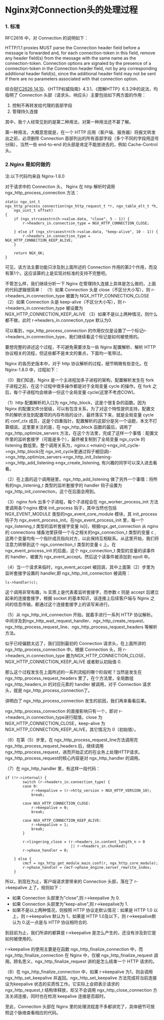 # Nginx对Connection头的处理过程

### 1. 标准

RFC2616 中，对 Connection 的说明如下：

> 
HTTP/1.1 proxies MUST parse the Connection header field before a message is forwarded and, for each connection-token in this field, remove any header field(s) from the message with the same name as the connection-token. Connection options are signaled by the presence of a connection-token in the Connection header field, not by any corresponding additional header field(s), since the additional header field may not be sent if there are no parameters associated with that connection option.

综合[RFC2626 14.10][1]、《HTTP权威指南》4.3.1、《图解HTTP》6.3.2中的说法，均指明了 Connection 头部（请求头、响应头）主要包括如下两方面的作用：
1. 控制不再转发给代理的首部字段
2. 管理持久连接

其中，我个人经常见到的是第二种用法，对第一种用法还不甚了解。

第一种用法，大概意思就是，在一个 HTTP 应用（客户端、服务器）将报文转发出之前，必须删除 Connection 首部列出的所有首部字段（多个不同的字段用逗号分隔），当然一些 end-to-end 的头部是肯定不能放进去的，例如 Cache-Control 头。


<!--more-->


### 2.Nginx 是如何做的

注:以下代码均来自 Nginx-1.8.0

对于请求中的 Connection 头， Nginx 在 http 解析时调用 ngx_http_process_connection 方法：

```
static ngx_int_t
ngx_http_process_connection(ngx_http_request_t *r, ngx_table_elt_t *h,
    ngx_uint_t offset)
{
    if (ngx_strcasestrn(h->value.data, "close", 5 - 1)) {
        r->headers_in.connection_type = NGX_HTTP_CONNECTION_CLOSE;

    } else if (ngx_strcasestrn(h->value.data, "keep-alive", 10 - 1)) {
        r->headers_in.connection_type = NGX_HTTP_CONNECTION_KEEP_ALIVE;
    }

    return NGX_OK;
}
```

可见，该方法主要功能只涉及到上面所述的 Connection 作用的第2个作用，而没有第1个。这应该算的上是实现对标准的支持不完整吧。

不管怎么样，我们继续分析一下 Nginx 在管理持久连接上具体是怎么做的，上面的代码逻辑很简单：
（1）如果 Connection 头是 close（不区分大小写），则 r->headers_in.connection_type 被置为 NGX_HTTP_CONNECTION_CLOSE
（2）如果 Connection 头是 keep-alive（不区分大小写），则 r->headers_in.connection_type 被设置为 NGX_HTTP_CONNECTION_KEEP_ALIVE
（3）如果不是以上两种情况，则什么都不做，此时 r->headers_in.connection_type 默认为0.

可以看到，ngx_http_process_connection 的作用仅仅是设置了一个标记r->headers_in.connection_type，我们继续看这个标记是如何被使用的。

要想完整的讲述这个过程，不可避免需要涉及一些 Nginx 配置解析、解析 HTTP 协议相关的流程，但这些都不是本文的重点，下面均一笔带过。

Nginx 的各历史版本中，对于 http 协议解析的过程，细节稍微有些变化。在 Nginx-1.8.0 中，过程如下：

（0）我们知道，Nginx 是一个主进程加多子进程的架构，配置解析发生在 fork 子进程之前，在这个过程中很多操作都是对于全局变量 cycle 的操作。在 fork 之后，每个子进程均会继承一份这个全局变量 cycle(这里不考虑COW)。

（1）http 配置解析的入口为 ngx_http_block，这是个很复杂的函数。因为 Nginx 的配置文件分层级，可以有包含关系，为了对这个特性提供支持，配置文件的解析涉及到配置项的内存布局的设计，最终落实下来，就是全局变量 cycle 的 conf_ctx 成员，这是个四重指针。配置解析的这部分是另一个话题，本文不打算细说。这里要关注的是，在 ngx_http_block 函数的最后，调用了ngx_http_optimize_servers 方法，在这个方法里，完成了这样一个事情：配置文件里的监听套接字（可能是多个），最终被复制到了全局变量 ngx_cycle 的 listening 数组里。整个调用关系为，nginx.c->main()->ngx_init_cycle->ngx_http_block(在 ngx_init_cycle里通过钩子被回调)->ngx_http_optimize_servers->ngx_http_init_listening->ngx_http_add_listening->ngx_create_listening, 有兴趣的同学可以深入进去看看。

（2）在上面的这个调用链里，ngx_http_add_listening 做了另外一个事情：将所有的ngx_listening_t 类型的监听套接字的 handler 钩子设置为 ngx_http_init_connection，这个在后面会用到。

（3）nginx fork 出多个子进程，每个子进程会在 ngx_worker_process_init 方法里调用各个nginx 模块 init_process 钩子，其中当然也包括 NGX_EVENT_MODULE 类型的ngx_event_core_module 模块，其 init_process 钩子为 ngx_event_process_init。在ngx_event_process_init 里，每一个 ngx_listening_t 类型的监听套接字变量 ls[i]，根据ngx_get_connection 从 nginx 的 connections 储备池里获得一个与之相关的ngx_connection_t 类型的变量 c ,这两个变量均有一个指针成员指向对方，以此保持互相联系。从这里开始，我们将注意力转移到这个 ngx_connection_t 类型的变量 c 上。在 ngx_event_process_init 的后面，这个 ngx_connection_t 类型的变量的读事件的 handler，被置为 ngx_event_accept。然后这个读事件被添加到 epoll 中。

（4）当一个请求来临时，ngx_event_accpet 被回调，其中上面第（2）步里为监听套接字设置的 handler,即 ngx_http_init_connection 被调用：

```
ls->handler(c);
```
这个调用非常有趣，ls 实质上是代表着监听套接字，而参数 c 则是 accept 后建立起来的连接套接字，根据 socket 的基本知识，该连接上后续客户端与 Nginx 之间的信息传输，都通过这个连接套接字上的读写来进行。

（5）从 ngx_http_init_connection 开始，就着手进行一系列 HTTP 协议解析。中间涉及到ngx_http_wait_request_handler、ngx_http_create_request、ngx_http_process_request_line、ngx_http_process_request_headers 等解析方法。

似乎已经偏题太远了，我们回到最初的 Connection 请求头，在上面所讲的ngx_http_process_connection 中，根据 Connection 头，将 r->headers_in.connection_type 置为NGX_HTTP_CONNECTION_CLOSE、NGX_HTTP_CONNECTION_KEEP_ALIVE 或者默认初始值 0.

那么这个过程发生在上面所述的一系列流程的哪个阶段呢？当然是发生在ngx_http_process_request_headers 里了，在个方法里，全局数组 ngx_http_headers_in 的对应元素的 handler 被调用，对于 Connection 请求头，就是 ngx_http_process_connection了。

讲明白了 ngx_http_process_connection 发生的前因，我们再来看看后果。

ngx_http_process_connection 的直接影响只有一个，即对 r->headers_in.connection_type进行赋值，close 为 NGX_HTTP_CONNECTION_CLOSE，keep-alive 为NGX_HTTP_CONNECTION_KEEP_ALIVE，其它情况为 0（初始值）。

（6）在第（5）步里，在 ngx_http_process_request_line方法调用完 ngx_http_process_request_headers 后，继续调用 ngx_http_process_request，进而开始正式的在业务上处理HTTP请求。ngx_http_process_request的核心内容是对 ngx_http_handler 的调用。

（7）在 ngx_http_handler 里，有这样一段代码：

```
if (!r->internal) {
        switch (r->headers_in.connection_type) {
        case 0:
            r->keepalive = (r->http_version > NGX_HTTP_VERSION_10);
            break;

        case NGX_HTTP_CONNECTION_CLOSE:
            r->keepalive = 0;
            break;

        case NGX_HTTP_CONNECTION_KEEP_ALIVE:
            r->keepalive = 1;
            break;
        }

        r->lingering_close = (r->headers_in.content_length_n > 0
                              || r->headers_in.chunked);
        r->phase_handler = 0;

    } else {
        cmcf = ngx_http_get_module_main_conf(r, ngx_http_core_module);
        r->phase_handler = cmcf->phase_engine.server_rewrite_index;
    }
```
所以，到现在为止，客户端请求里带来的 Connection 头部，落在了 r->keepalive 上了。规则如下：

* 如果 Connection 头部里为"close",则 r->keepalive 为 0.
* 如果 Connection 头部里为"keep-alive",则 r->keepalive为 1.
* 如果不是以上两种情况，则按照 HTTP 协议走默认情况：如果是 HTTP 1.0 以上，则 r->keepalive 默认为 1，如果是 HTTP 1.0及以下，则 r->keepalive默认为 0.这一点是与 HTTP 协议相符合的.

到目前为止，我们所讲的都算是 r->keepalive 是怎么产生的，还没有涉及到它是如何被使用的。

r->keepalive 的使用主要是在函数 ngx_http_finalize_connection 中，而ngx_http_finalize_connection 在 Nginx 中，仅被 ngx_http_finalize_request 调用。顾名思义，ngx_http_finalize_request 讲的是怎么结束一个 HTTP 请求的。

（8）在 ngx_http_finalize_connection 中，如果 r->keepalive 为1，则会调用ngx_http_set_keepalive 并返回。ngx_http_set_keepalive 方法完成将当前连接设为keepalive 状态的实质性工作。它实际上会把表示请求的 ngx_http_request_t 结构体释放，却又不会调用 ngx_http_close_connection 方法关闭连接，同时也在检测 keepalive 连接是否超时。

至此，Connection 头部在 Nginx 里的处理流程差不多都讲完了，具体细节可按照这个脉络查看相应的代码。


  [1]: https://tools.ietf.org/html/rfc2616#page-117